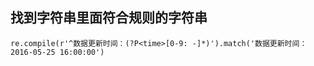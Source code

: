## 找到字符串里面符合规则的字符串
    re.compile(r'^数据更新时间：(?P<time>[0-9: -]*)').match('数据更新时间：2016-05-25 16:00:00')
